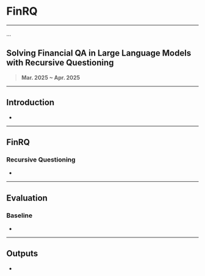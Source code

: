 
# FinRQ
___

...

## Solving Financial QA in Large Language Models with Recursive Questioning
> **Mar. 2025 ~ Apr. 2025**

---

## Introduction

- 


---

## FinRQ

### Recursive Questioning
- 

---

## Evaluation

### Baseline
-


---

## Outputs

- 
